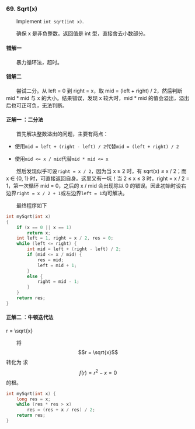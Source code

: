 ### 69. Sqrt(x)

&emsp;&emsp;Implement `int sqrt(int x)`.

&emsp;&emsp;确保 x 是非负整数。返回值是 int 型，直接舍去小数部分。

#### 错解一

&emsp;&emsp;暴力循环法，超时。

#### 错解二

&emsp;&emsp;尝试二分。从 left = 0 到 right = x，取 mid = (left + right) / 2，然后判断 mid * mid 与 x 的大小。结果错误，发现 x 较大时，mid * mid 的值会溢出，溢出后也可正可负，无法判断。

#### 正解一 ：二分法

&emsp;&emsp;首先解决整数溢出的问题，主要有两点：

- 使用`mid = left + (right - left) / 2`代替`mid = (left + right) / 2`

- 使用`mid <= x / mid`代替`mid * mid <= x`

&emsp;&emsp;然后发现似乎可设`right = x / 2`，因为当 x ≥ 2 时，有 sqrt(x) ≤ x / 2；而 x ∈ {0, 1} 时，可直接返回自身。这里又有一坑！当 2 ≤ x ≤ 3 时，right = x / 2 = 1，第一次循环 mid = 0，之后的 x / mid 会出现除以 0 的错误。因此初始时设右边界`right = x / 2 + 1`或左边界`left = 1`均可解决。

&emsp;&emsp;最终程序如下

```cpp
int mySqrt(int x)
{
    if (x == 0 || x == 1)
        return x;
    int left = 1, right = x / 2, res = 0;
    while (left <= right) {
        int mid = left + (right - left) / 2;     
        if (mid <= x / mid) {
            res = mid;
            left = mid + 1;
        }
        else {
            right = mid - 1;
        }
    }
    return res;
}
```

#### 正解二 ：牛顿迭代法


r = \sqrt{x}


&emsp;&emsp;将$$r = \sqrt{x}$$转化为 求$$f(r) = r^{2} - x = 0$$的根。

```cpp
int mySqrt(int x) {
    long res = x;
    while (res * res > x)
        res = (res + x / res) / 2;
    return res;
}
```

